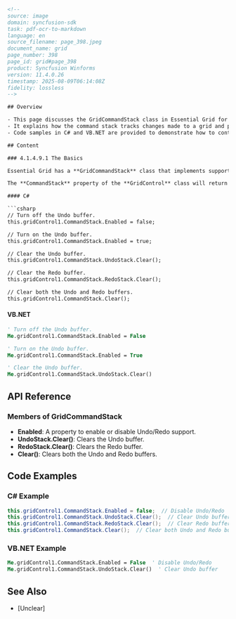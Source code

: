```html
<!-- 
source: image
domain: syncfusion-sdk
task: pdf-ocr-to-markdown
language: en
source_filename: page_398.jpeg
document_name: grid
page_number: 398
page_id: grid#page_398
product: Syncfusion Winforms
version: 11.4.0.26
timestamp: 2025-08-09T06:14:08Z
fidelity: lossless
-->

## Overview

- This page discusses the GridCommandStack class in Essential Grid for Windows Forms, focusing on its Undo/Redo functionality.
- It explains how the command stack tracks changes made to a grid and provides methods for managingUndo and Redo operations.
- Code samples in C# and VB.NET are provided to demonstrate how to control the Undo/Redo buffer using the CommandStack property.

## Content

### 4.1.4.9.1 The Basics

Essential Grid has a **GridCommandStack** class that implements support for the Undo/Redo commands in a grid. Depending upon the grid settings, as a user makes changes to the grid, these changes will be tracked in stack structures which, will be found in the **GridCommandStack** class. This class has methods that will allow you to undo the last action, redo the last undone action, and batch transactions so that a series of actions can be undone or redone in a single step.

The **CommandStack** property of the **GridControl** class will return a reference to the **GridCommandStack** object that is associated with a grid. It is through this property that you can access the Undo/Redo support in an Essential Grid. For example, you can use the `Enabled` property of the CommandStack to control whether or not the grid is supporting an Undo/Redo at any given moment. Here are the code samples that show you some **CommandStack** properties.

#### C#

```csharp
// Turn off the Undo buffer.
this.gridControl1.CommandStack.Enabled = false;

// Turn on the Undo buffer.
this.gridControl1.CommandStack.Enabled = true;

// Clear the Undo buffer.
this.gridControl1.CommandStack.UndoStack.Clear();

// Clear the Redo buffer.
this.gridControl1.CommandStack.RedoStack.Clear();

// Clear both the Undo and Redo buffers.
this.gridControl1.CommandStack.Clear();
```

#### VB.NET

```vb
' Turn off the Undo buffer.
Me.gridControl1.CommandStack.Enabled = False

' Turn on the Undo buffer.
Me.gridControl1.CommandStack.Enabled = True

' Clear the Undo buffer.
Me.gridControl1.CommandStack.UndoStack.Clear()
```

## API Reference

### Members of GridCommandStack

- **Enabled**: A property to enable or disable Undo/Redo support.
- **UndoStack.Clear()**: Clears the Undo buffer.
- **RedoStack.Clear()**: Clears the Redo buffer.
- **Clear()**: Clears both the Undo and Redo buffers.

## Code Examples

### C# Example

```csharp
this.gridControl1.CommandStack.Enabled = false;  // Disable Undo/Redo
this.gridControl1.CommandStack.UndoStack.Clear();  // Clear Undo buffer
this.gridControl1.CommandStack.RedoStack.Clear();  // Clear Redo buffer
this.gridControl1.CommandStack.Clear();  // Clear both Undo and Redo buffers
```

### VB.NET Example

```vb
Me.gridControl1.CommandStack.Enabled = False  ' Disable Undo/Redo
Me.gridControl1.CommandStack.UndoStack.Clear()  ' Clear Undo buffer
```

## See Also

- [Unclear]

<!-- tags: [Essential Grid, Undo/Redo, GridCommandStack, C#, VB.NET, Windows Forms] keywords: [GridCommandStack, Undo, Redo, CommandStack, GridControl, C#, VB.NET, Windows Forms] -->
```